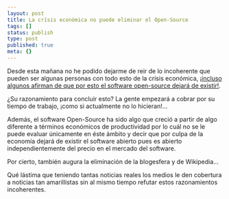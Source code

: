 ```yaml
---
layout: post
title: La crísis económica no puede eliminar el Open-Source
tags: []
status: publish
type: post
published: true
meta: {}
---
```

Desde esta mañana no he podido dejarme de reir de lo incoherente que pueden ser algunas personas con todo esto de la crísis económica, <a href="http://news.slashdot.org/article.pl?sid=08/10/22/1354207&from=rss">¡incluso algunos afirman de que por esto el software open-source dejará de existir!</a>.

¿Su razonamiento para concluir esto? La gente empezará a cobrar por su tiempo de trabajo, ¡como si actualmente no lo hicieran!...

Además, el software Open-Source ha sido algo que creció a partir de algo diferente a términos económicos de productividad por lo cuál no se le puede evaluar únicamente en éste ámbito y decir que por culpa de la economía dejará de existir el software abierto pues es abierto independientemente del precio en el mercado del software.

Por cierto, también augura la eliminación de la blogesfera y de Wikipedia...

Qué lástima que teniendo tantas noticias reales los medios le den cobertura a noticias tan amarillistas sin al mismo tiempo refutar estos razonamientos incoherentes.
